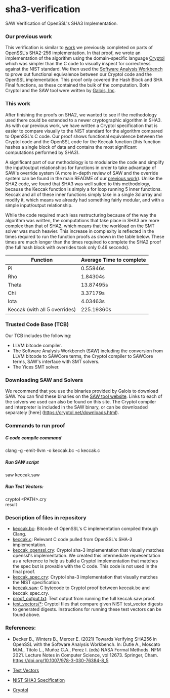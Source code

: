 # sha3-verification
SAW Verification of OpenSSL's SHA3 Implementation.

### Our previous work
This verification is similar to [work](https://bitbucket.org/byu-vv/saw-verified-crypto/src/master/) we previously completed on parts of OpenSSL's SHA2-256 implementation.  In that proof, we wrote an implementation of the algorithm using the domain-specific language [Cryptol](https://cryptol.net/files/ProgrammingCryptol.pdf) which was simpler than the C code to visually inspect for correctness against the NIST standard. We then used the [Software Analysis Workbench](https://saw.galois.com/) to prove out functional equivalence between our Cryptol code and the OpenSSL implementation.  This proof only covered the Hash Block and SHA Final functions, as these contained the bulk of the computation.  Both Cryptol and the SAW tool were written by [Galois, Inc](https://galois.com/).

### This work
After finishing the proofs on SHA2, we wanted to see if the methodology used there could be extended to a newer cryptographic algorithm in SHA3.  As with our previous work, we have written a Cryptol specification that is easier to compare visually to the NIST standard for the algorithm compared to OpenSSL's C code.  Our proof shows functional equivalence between the Cryptol code and the OpenSSL code for the Keccak function (this function hashes a single block of data and contains the most significant computations performed by SHA3).  

A significant part of our methodology is to modularize the code and simplify the input/output relationships for functions in order to take advantage of SAW's override system (A more in-depth review of SAW and the override system can be found in the main README of our [previous work](https://bitbucket.org/byu-vv/saw-verified-crypto/src/master/)).  Unlike the SHA2 code, we found that SHA3 was well suited to this methodology, because the Keccak function is simply a for loop running 5 inner functions.  Keccak and all of these inner functions simply take in a single 3d array and modify it, which means we already had something fairly modular, and with a simple input/output relationship.

While the code required much less restructuring because of the way the algorithm was written, the computations that take place in SHA3 are more complex than that of SHA2, which means that the workload on the SMT solver was much heavier.  This increase in complexity is reflected in the times required to run the function proofs as shown in the table below.  These times are much longer than the times required to complete the SHA2 proof (the full hash block with overrides took only 0.46 seconds).

Function | Average Time to complete 
-----------|-------------
Pi | 0.55846s
Rho | 1.84304s
Theta | 13.87495s
Chi | 3.37179s
Iota | 4.03463s
Keccak (with all 5 overrides) | 225.19360s


### Trusted Code Base (TCB)
Our TCB includes the following:
* LLVM bitcode compiler.
* The Software Analysis Workbench (SAW) including the conversion from LLVM bitcode to SAWCore terms, the Cryptol compiler to SAWCore terms, SAW's interface with SMT solvers.
* The Yices SMT solver.

### Downloading SAW and Solvers
We recommend that you use the binaries provided by Galois to download SAW.  You can find these binaries on the [SAW tool website](https://saw.galois.com/downloads.html).  Links to each of the solvers we used can also be found on this site.  The Cryptol compiler and interpreter is included in the SAW binary, or can be downloaded separately [here] (https://cryptol.net/downloads.html). 

### Commands to run proof
##### C code compile command
clang -g -emit-llvm -o keccak.bc -c keccak.c
##### Run SAW script
saw keccak.saw
##### Run Test Vectors:
cryptol \<PATH\>.cry  
result

### Description of files in repository
* [keccak.bc](keccak.bc): Bitcode of OpenSSL's C implementation compiled through Clang.
* [keccak.c](keccak.c): Relevant C code pulled from OpenSSL's SHA-3 implementation.
* [keccak_openssl.cry](keccak_openssl.cry): Cryptol sha-3 implementation that visually matches openssl's implementation.  We created this intermediate representation as a reference to help us build a Cryptol implementation that matches the spec but is provable with the C code.  This code is not used in the final proof.
* [keccak_spec.cry](keccak_spec.cry): Cryptol sha-3 implementation that visually matches the NIST specification.
* [keccak.saw](keccak.saw): C bytecode to Cryptol proof between keccak.bc and keccak_spec.cry.
* [proof_output.txt](proof_output.txt): Text output from running the full keccak.saw proof.
* [test_vectors/*](test_vectors): Cryptol files that compare given NIST test_vector digests to generated digests.  Instructions for running these test vectors can be found above.

### References:
* Decker B., Winters B., Mercer E. (2021) Towards Verifying SHA256 in OpenSSL with the Software Analysis Workbench. In: Dutle A., Moscato M.M., Titolo L., Muñoz C.A., Perez I. (eds) NASA Formal Methods. NFM 2021. Lecture Notes in Computer Science, vol 12673. Springer, Cham. https://doi.org/10.1007/978-3-030-76384-8_5

* [Test Vectors](https://csrc.nist.gov/projects/cryptographic-algorithm-validation-program/secure-hashing)
* [NIST SHA3 Specification](https://nvlpubs.nist.gov/nistpubs/FIPS/NIST.FIPS.202.pdf)
* [Cryptol](https://cryptol.net/files/ProgrammingCryptol.pdf)
